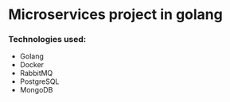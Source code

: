 # Microservices project in golang


### Technologies used:
* Golang
* Docker
* RabbitMQ
* PostgreSQL
* MongoDB

